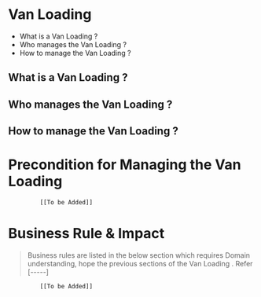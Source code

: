 # Van Loading

* What is a Van Loading ?
* Who manages the Van Loading ?
* How to manage the Van Loading ? 

## What is a Van Loading ?
## Who manages the Van Loading ?
## How to manage the Van Loading ? 

# Precondition for Managing the Van Loading 




             [[To be Added]]
 




# Business Rule & Impact 

> Business rules are listed in the below section which requires Domain understanding, hope the previous sections of the Van Loading . Refer [-----]


             [[To be Added]]
 


